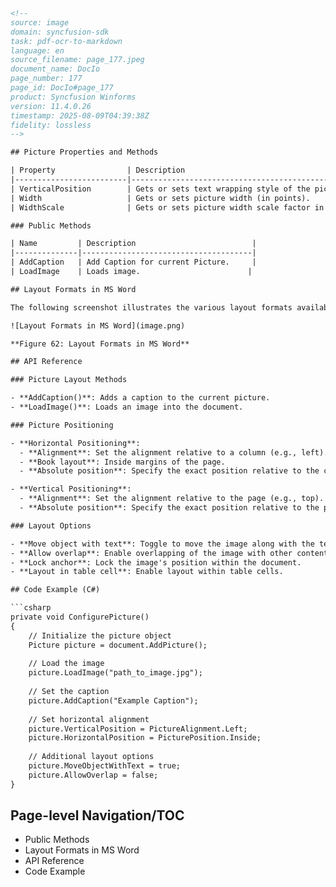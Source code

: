 ```html
<!-- 
source: image
domain: syncfusion-sdk
task: pdf-ocr-to-markdown
language: en
source_filename: page_177.jpeg
document_name: DocIo
page_number: 177
page_id: DocIo#page_177
product: Syncfusion Winforms
version: 11.4.0.26
timestamp: 2025-08-09T04:39:38Z
fidelity: lossless
-->

## Picture Properties and Methods

| Property                | Description                                               |
|-------------------------|-----------------------------------------------------------|
| VerticalPosition        | Gets or sets text wrapping style of the picture.         |
| Width                   | Gets or sets picture width (in points).                  |
| WidthScale              | Gets or sets picture width scale factor in percent.     |

### Public Methods

| Name         | Description                          |
|--------------|--------------------------------------|
| AddCaption   | Add Caption for current Picture.     |
| LoadImage    | Loads image.                        |

## Layout Formats in MS Word

The following screenshot illustrates the various layout formats available in MS Word.

![Layout Formats in MS Word](image.png)

**Figure 62: Layout Formats in MS Word**

## API Reference

### Picture Layout Methods

- **AddCaption()**: Adds a caption to the current picture.
- **LoadImage()**: Loads an image into the document.

### Picture Positioning

- **Horizontal Positioning**: 
  - **Alignment**: Set the alignment relative to a column (e.g., left).
  - **Book layout**: Inside margins of the page.
  - **Absolute position**: Specify the exact position relative to the column.

- **Vertical Positioning**:
  - **Alignment**: Set the alignment relative to the page (e.g., top).
  - **Absolute position**: Specify the exact position relative to the paragraph.

### Layout Options

- **Move object with text**: Toggle to move the image along with the text.
- **Allow overlap**: Enable overlapping of the image with other content.
- **Lock anchor**: Lock the image's position within the document.
- **Layout in table cell**: Enable layout within table cells.

## Code Example (C#)

```csharp
private void ConfigurePicture()
{
    // Initialize the picture object
    Picture picture = document.AddPicture();
    
    // Load the image
    picture.LoadImage("path_to_image.jpg");
    
    // Set the caption
    picture.AddCaption("Example Caption");
    
    // Set horizontal alignment
    picture.VerticalPosition = PictureAlignment.Left;
    picture.HorizontalPosition = PicturePosition.Inside;
    
    // Additional layout options
    picture.MoveObjectWithText = true;
    picture.AllowOverlap = false;
}
```

## Page-level Navigation/TOC
- Public Methods
- Layout Formats in MS Word
- API Reference
- Code Example

<!-- tags: [syncfusion, winforms, ms-word, picture, layout] keywords: [ms-word, layoutformats, api, codeexample, picturealignment] -->
```